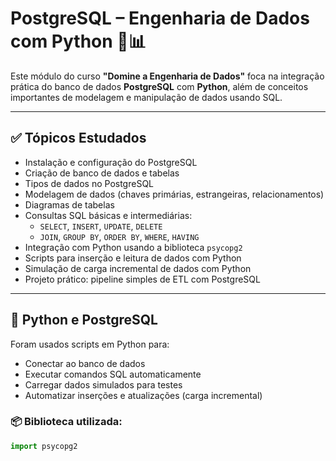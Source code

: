 # PostgreSQL – Engenharia de Dados com Python 🐘📊

Este módulo do curso **"Domine a Engenharia de Dados"** foca na integração prática do banco de dados **PostgreSQL** com **Python**, além de conceitos importantes de modelagem e manipulação de dados usando SQL.

---

## ✅ Tópicos Estudados

- Instalação e configuração do PostgreSQL
- Criação de banco de dados e tabelas
- Tipos de dados no PostgreSQL
- Modelagem de dados (chaves primárias, estrangeiras, relacionamentos)
- Diagramas de tabelas
- Consultas SQL básicas e intermediárias:
  - `SELECT`, `INSERT`, `UPDATE`, `DELETE`
  - `JOIN`, `GROUP BY`, `ORDER BY`, `WHERE`, `HAVING`
- Integração com Python usando a biblioteca `psycopg2`
- Scripts para inserção e leitura de dados com Python
- Simulação de carga incremental de dados com Python
- Projeto prático: pipeline simples de ETL com PostgreSQL

---

## 🐍 Python e PostgreSQL

Foram usados scripts em Python para:

- Conectar ao banco de dados
- Executar comandos SQL automaticamente
- Carregar dados simulados para testes
- Automatizar inserções e atualizações (carga incremental)

### 📦 Biblioteca utilizada:
```python
import psycopg2 
